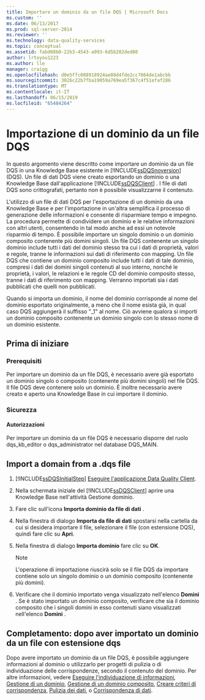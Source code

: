 ```yaml
---
title: Importare un dominio da un file DQS | Microsoft Docs
ms.custom: ''
ms.date: 06/13/2017
ms.prod: sql-server-2014
ms.reviewer: ''
ms.technology: data-quality-services
ms.topic: conceptual
ms.assetid: fabd88b0-22b3-4543-a993-6d5b202ded80
author: lrtoyou1223
ms.author: lle
manager: craigg
ms.openlocfilehash: d0e5ffc088918924ae08d4fde2cc7064de1abcbb
ms.sourcegitcommit: 3026c22b7fba19059a769ea5f367c4f51efaf286
ms.translationtype: MT
ms.contentlocale: it-IT
ms.lasthandoff: 06/15/2019
ms.locfileid: "65484264"
---
```

# <a name="import-a-domain-from-a-dqs-file"></a>Importazione di un dominio da un file DQS
  In questo argomento viene descritto come importare un dominio da un file DQS in una Knowledge Base esistente in [!INCLUDE[ssDQSnoversion](../includes/ssdqsnoversion-md.md)] (DQS). Un file di dati DQS viene creato esportando un dominio o una Knowledge Base dall'applicazione [!INCLUDE[ssDQSClient](../includes/ssdqsclient-md.md)] . I file di dati DQS sono crittografati, pertanto non è possibile visualizzarne il contenuto.  
  
 L'utilizzo di un file di dati DQS per l'esportazione di un dominio da una Knowledge Base e per l'importazione in un'altra semplifica il processo di generazione delle informazioni e consente di risparmiare tempo e impegno. La procedura permette di condividere un dominio e le relative informazioni con altri utenti, consentendo in tal modo anche ad essi un notevole risparmio di tempo. È possibile importare un singolo dominio o un dominio composito contenente più domini singoli. Un file DQS contenente un singolo dominio include tutti i dati del dominio stesso tra cui i dati di proprietà, valori e regole, tranne le informazioni sui dati di riferimento con mapping. Un file DQS che contiene un dominio composito include tutti i dati di tale dominio, compresi i dati dei domini singoli contenuti al suo interno, nonché le proprietà, i valori, le relazioni e le regole CD del dominio composito stesso, tranne i dati di riferimento con mapping. Verranno importati sia i dati pubblicati che quelli non pubblicati.  
  
 Quando si importa un dominio, il nome del dominio corrisponde al nome del dominio esportato originalmente, a meno che il nome esista già, in qual caso DQS aggiungerà il suffisso "_1" al nome. Ciò avviene qualora si importi un dominio composito contenente un dominio singolo con lo stesso nome di un dominio esistente.  
  
##  <a name="BeforeYouBegin"></a> Prima di iniziare  
  
###  <a name="Prerequisites"></a> Prerequisiti  
 Per importare un dominio da un file DQS, è necessario avere già esportato un dominio singolo o composito (contenente più domini singoli) nel file DQS. Il file DQS deve contenere solo un dominio. È inoltre necessario avere creato e aperto una Knowledge Base in cui importare il dominio.  
  
###  <a name="Security"></a> Sicurezza  
  
####  <a name="Permissions"></a> Autorizzazioni  
 Per importare un dominio da un file DQS è necessario disporre del ruolo dqs_kb_editor o dqs_administrator nel database DQS_MAIN.  
  
##  <a name="Import"></a> Import a domain from a .dqs file  
  
1.  [!INCLUDE[ssDQSInitialStep](../includes/ssdqsinitialstep-md.md)] [Eseguire l'applicazione Data Quality Client](../../2014/data-quality-services/run-the-data-quality-client-application.md).  
  
2.  Nella schermata iniziale del [!INCLUDE[ssDQSClient](../includes/ssdqsclient-md.md)] aprire una Knowledge Base nell'attività Gestione dominio.  
  
3.  Fare clic sull'icona **Importa dominio da file di dati** .  
  
4.  Nella finestra di dialogo **Importa da file di dati** spostarsi nella cartella da cui si desidera importare il file, selezionare il file (con estensione DQS), quindi fare clic su **Apri**.  
  
5.  Nella finestra di dialogo **Importa dominio** fare clic su **OK**.  
  
    > [!NOTE]  
    >  L'operazione di importazione riuscirà solo se il file DQS da importare contiene solo un singolo dominio o un dominio composito (contenente più domini).  
  
6.  Verificare che il dominio importato venga visualizzato nell'elenco **Domini** . Se è stato importato un dominio composito, verificare che sia il dominio composito che i singoli domini in esso contenuti siano visualizzati nell'elenco **Domini** .  
  
##  <a name="FollowUp"></a> Completamento: dopo aver importato un dominio da un file con estensione dqs  
 Dopo avere importato un dominio da un file DQS, è possibile aggiungere informazioni al dominio o utilizzarlo per progetti di pulizia o di individuazione delle corrispondenze, secondo il contenuto del dominio. Per altre informazioni, vedere [Eseguire l'individuazione di informazioni](../../2014/data-quality-services/perform-knowledge-discovery.md), [Gestione di un dominio](../../2014/data-quality-services/managing-a-domain.md), [Gestione di un dominio composito](../../2014/data-quality-services/managing-a-composite-domain.md), [Creare criteri di corrispondenza](../../2014/data-quality-services/create-a-matching-policy.md), [Pulizia dei dati](../../2014/data-quality-services/data-cleansing.md), o [Corrispondenza di dati](../../2014/data-quality-services/data-matching.md).  
  
  

